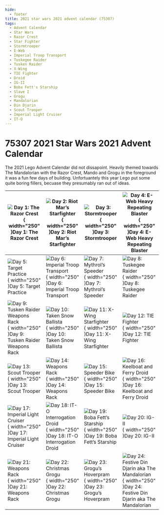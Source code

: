 ```yaml
---
hide:
  - footer
title: 2021 star wars 2021 advent calendar (75307)
tags:
  - Advent Calendar
  - Star Wars
  - Razor Crest
  - Star Fighter
  - Stormtrooper
  - E-Web
  - Imperial Troop Transport
  - Tuskegee Raider
  - Tusken Raider
  - X-Wing
  - TIE Fighter
  - Droid
  - IG-II
  - Boba Fett's Starship
  - Slave I
  - Grogu
  - Mandalorian
  - Din Djarin
  - Scout Trooper
  - Imperial Light Cruiser
  - IT-O
---
```


# 75307 2021 Star Wars 2021 Advent Calendar

The 2021 Lego Advent Calendar did not dissapoint. Heavily themed towards The Mandalorian with the Razor Crest, Mando and Grogu in the foreground it was a fun few days of building. Unfortuantely this year Lego put some quite boring fillers, becuase they presumably ran out of ideas.  

|![Day 1: The Razor Crest](https://images.brick.management/75307/01.jpeg){ width="250" }Day 1: The Razor Crest|![Day 2: Riot Mar’s Starfighter](https://images.brick.management/75307/02.jpeg){ width="250" }Day 2: Riot Mar’s Starfighter|![Day 3: Stormtrooper](https://images.brick.management/75307/03.jpeg){ width="250" }Day 3: Stormtrooper|![Day 4: E-Web Heavy Repeating Blaster](https://images.brick.management/75307/04.jpeg){ width="250" }Day 4: E-Web Heavy Repeating Blaster|
|---|---|---|---|
|![Day 5: Target Practice](https://images.brick.management/75307/05.jpeg){ width="250" }Day 5: Target Practice|![Day 6: Imperial Troop Transport](https://images.brick.management/75307/06.jpeg){ width="250" }Day 6: Imperial Troop Transport|![Day 7: Mythrol’s Speeder](https://images.brick.management/75307/07.jpeg){ width="250" }Day 7: Mythrol’s Speeder|![Day 8: Tuskegee Raider](https://images.brick.management/75307/08.jpeg){ width="250" }Day 8: Tuskegee Raider|
|![Day 9: Tusken Raider Weapons Rack](https://images.brick.management/75307/09.jpeg){ width="250" }Day 9: Tusken Raider Weapons Rack|![Day 10: Taken Snow Ballista](https://images.brick.management/75307/10.jpeg){ width="250" }Day 10: Taken Snow Ballista|![Day 11: X-Wing Starfighter](https://images.brick.management/75307/11.jpeg){ width="250" }Day 11: X-Wing Starfighter|![Day 12: TIE Fighter](https://images.brick.management/75307/12.jpeg){ width="250" }Day 12: TIE Fighter|
|![Day 13: Scout Trooper](https://images.brick.management/75307/13.jpeg){ width="250" }Day 13: Scout Trooper|![Day 14: Weapons Rack](https://images.brick.management/75307/14.jpeg){ width="250" }Day 14: Weapons Rack|![Day 15: Speeder Bike](https://images.brick.management/75307/15.jpeg){ width="250" }Day 15: Speeder Bike|![Day 16: Keelboat and Ferry Droid](https://images.brick.management/75307/16.jpeg){ width="250" }Day 16: Keelboat and Ferry Droid|
|![Day 17: Imperial Light Cruiser](https://images.brick.management/75307/17.jpeg){ width="250" }Day 17: Imperial Light Cruiser|![Day 18: IT-O Interrogation Droid](https://images.brick.management/75307/18.jpeg){ width="250" }Day 18: IT-O Interrogation Droid|![Day 19: Boba Fett’s Starship](https://images.brick.management/75307/19.jpeg){ width="250" }Day 19: Boba Fett’s Starship|![Day 20: IG-II](https://images.brick.management/75307/20.jpeg){ width="250" }Day 20: IG-II|
|![Day 21: Weapons Rack](https://images.brick.management/75307/21.jpeg){ width="250" }Day 21: Weapons Rack|![Day 22: Christmas Grogu](https://images.brick.management/75307/22.jpg){ width="250" }Day 22: Christmas Grogu|![Day 23: Grogu’s Hoverpram](https://images.brick.management/75307/23.jpg){ width="250" }Day 23: Grogu’s Hoverpram|![Day 24: Festive Din Djarin aka The Mandalorian](https://images.brick.management/75307/24a.jpeg){ width="250" }Day 24: Festive Din Djarin aka The Mandalorian|
